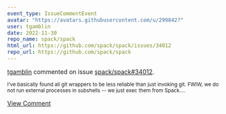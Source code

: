```yaml
---
event_type: IssueCommentEvent
avatar: "https://avatars.githubusercontent.com/u/299842?"
user: tgamblin
date: 2022-11-30
repo_name: spack/spack
html_url: https://github.com/spack/spack/issues/34012
repo_url: https://github.com/spack/spack
---
```


<a href='https://github.com/tgamblin' target='_blank'>tgamblin</a> commented on issue <a href='https://github.com/spack/spack/issues/34012' target='_blank'>spack/spack#34012</a>.

<small>I've basically found all git wrappers to be less reliable than just invoking git.  FWIW, we do not run external processes in subshells -- we just exec them from Spack....</small>

<a href='https://github.com/spack/spack/issues/34012' target='_blank'>View Comment</a>